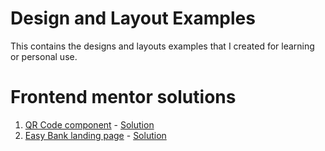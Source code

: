# Design and Layout Examples

This contains the designs and layouts examples that I created for learning or personal use.

# Frontend mentor solutions

1. [QR Code component](/fe-mentor/qr-code-component) - [Solution](https://sharique.github.io/designs-layouts/fe-mentor/qr-code-component/)
2. [Easy Bank landing page](/fe-mentor/easybank-landing-page) - [Solution](https://sharique.github.io/designs-layouts/fe-mentor/easybank-landing-page/  )
